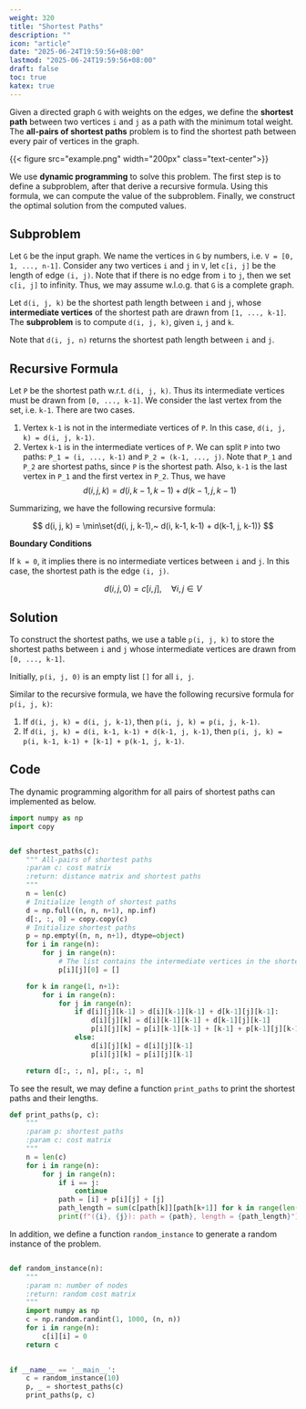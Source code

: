 ```yaml
---
weight: 320
title: "Shortest Paths"
description: ""
icon: "article"
date: "2025-06-24T19:59:56+08:00"
lastmod: "2025-06-24T19:59:56+08:00"
draft: false
toc: true
katex: true
---
```


Given a directed graph `G` with weights on the edges, we define the **shortest path** between two vertices `i` and `j` as a path with the minimum total weight. The **all-pairs of shortest paths** problem is to find the shortest path between every pair of vertices in the graph.

{{< figure src="example.png" width="200px" class="text-center">}}

We use **dynamic programming** to solve this problem. The first step is to define a subproblem, after that derive a recursive formula. Using this formula, we can compute the value of the subproblem. Finally, we construct the optimal solution from the computed values.

## Subproblem

Let `G` be the input graph. We name the vertices in `G` by numbers, i.e. `V = [0, 1, ..., n-1]`. Consider any two vertices `i` and `j` in `V`, let `c[i, j]` be the length of edge `(i, j)`. Note that if there is no edge from `i` to `j`, then we set `c[i, j]` to infinity. Thus, we may assume w.l.o.g. that `G` is a complete graph.

Let `d(i, j, k)` be the shortest path length between `i` and `j`, whose **intermediate vertices** of the shortest path are drawn from `[1, ..., k-1]`. The **subproblem** is to compute `d(i, j, k)`, given `i`, `j` and `k`.

Note that `d(i, j, n)` returns the shortest path length between `i` and `j`. 

## Recursive Formula

Let `P` be the shortest path w.r.t. `d(i, j, k)`. Thus its intermediate vertices must be drawn from `[0, ..., k-1]`. We consider the last vertex from the set, i.e. `k-1`. There are two cases.

1. Vertex `k-1` is not in the intermediate vertices of `P`. In this case, `d(i, j, k) = d(i, j, k-1)`.
2. Vertex `k-1` is in the intermediate vertices of `P`. We can split `P` into two paths: `P_1 = (i, ..., k-1)` and `P_2 = (k-1, ..., j)`. Note that `P_1` and `P_2` are shortest paths, since `P` is the shortest path. Also, `k-1` is the last vertex in `P_1` and the first vertex in `P_2`. Thus, we have
$$
d(i, j, k) = d(i, k-1, k-1) + d(k-1, j, k-1)
$$

Summarizing, we have the following recursive formula:

$$
d(i, j, k) = \min\set{d(i, j, k-1),~ d(i, k-1, k-1) + d(k-1, j, k-1)}
$$

**Boundary Conditions**

If `k = 0`, it implies there is no intermediate vertices between `i` and `j`. In this case, the shortest path is the edge `(i, j)`. 

$$
d(i, j, 0) = c[i, j], \quad \forall i, j \in V
$$

## Solution

To construct the shortest paths, we use a table `p(i, j, k)` to store the shortest paths between `i` and `j` whose intermediate vertices are drawn from `[0, ..., k-1]`.

Initially, `p(i, j, 0)` is an empty list `[]` for all `i, j`.

Similar to the recursive formula, we have the following recursive formula for `p(i, j, k)`:

1. If `d(i, j, k) = d(i, j, k-1)`, then `p(i, j, k) = p(i, j, k-1)`.
2. If `d(i, j, k) = d(i, k-1, k-1) + d(k-1, j, k-1)`, then `p(i, j, k) = p(i, k-1, k-1) + [k-1] + p(k-1, j, k-1)`.

## Code

The dynamic programming algorithm for all pairs of shortest paths can implemented as below.

```python
import numpy as np
import copy


def shortest_paths(c):
    """ All-pairs of shortest paths
    :param c: cost matrix
    :return: distance matrix and shortest paths
    """
    n = len(c)
    # Initialize length of shortest paths
    d = np.full((n, n, n+1), np.inf)
    d[:, :, 0] = copy.copy(c)
    # Initialize shortest paths
    p = np.empty((n, n, n+1), dtype=object)
    for i in range(n):
        for j in range(n):
            # The list contains the intermediate vertices in the shortest path
            p[i][j][0] = []

    for k in range(1, n+1):
        for i in range(n):
            for j in range(n):
                if d[i][j][k-1] > d[i][k-1][k-1] + d[k-1][j][k-1]:
                    d[i][j][k] = d[i][k-1][k-1] + d[k-1][j][k-1]
                    p[i][j][k] = p[i][k-1][k-1] + [k-1] + p[k-1][j][k-1]
                else:
                    d[i][j][k] = d[i][j][k-1]
                    p[i][j][k] = p[i][j][k-1]

    return d[:, :, n], p[:, :, n]
```

To see the result, we may define a function `print_paths` to print the shortest paths and their lengths.

```python
def print_paths(p, c):
    """
    :param p: shortest paths
    :param c: cost matrix
    """
    n = len(c)
    for i in range(n):
        for j in range(n):
            if i == j:
                continue
            path = [i] + p[i][j] + [j]
            path_length = sum(c[path[k]][path[k+1]] for k in range(len(path)-1))
            print(f"({i}, {j}): path = {path}, length = {path_length}")
```

In addition, we define a function `random_instance` to generate a random instance of the problem.

```python

def random_instance(n):
    """
    :param n: number of nodes
    :return: random cost matrix
    """
    import numpy as np
    c = np.random.randint(1, 1000, (n, n))
    for i in range(n):
        c[i][i] = 0
    return c
    

if __name__ == '__main__':
    c = random_instance(10)
    p, _ = shortest_paths(c)
    print_paths(p, c)
```